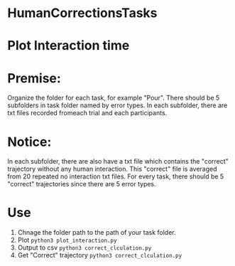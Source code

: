 # HumanCorrectionsTasks
# Plot Interaction time
# Premise: 
Organize the folder for each task, for example "Pour". There should be 5 subfolders in task folder named by error types. In each subfolder, there are txt files recorded fromeach trial and each participants.
# Notice:
In each subfolder, there are also have a txt file which contains the "correct" trajectory without any human interaction. This "correct" file is averaged from 20 repeated no interaction txt files. For every task, there should be 5 "correct" trajectories since there are 5 error types. 
# Use
1. Chnage the folder path to the path of your task folder.
2. Plot
   `python3 plot_interaction.py`
3. Output to csv
   `python3 correct_clculation.py`
4. Get "Correct" trajectory
   `python3 correct_clculation.py`
